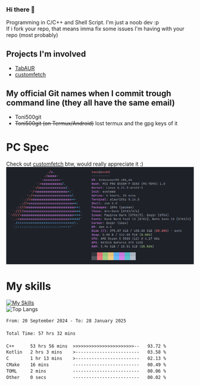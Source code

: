 ### Hi there 👋

Programming in C/C++ and Shell Script. I'm just a noob dev :p\
If i fork your repo, that means imma fix some issues I'm having with your repo (most probably)

## Projects I'm involved
 - [TabAUR](https://github.com/BurntRanch/TabAUR)
 - [customfetch](https://github.com/Toni500github/customfetch)

## My official Git names when I commit trough command line (they all have the same email)
* Toni500git
* ~~Toni500git (on Termux/Android)~~ lost termux and the gpg keys of it

# PC Spec
Check out [customfetch](https://github.com/Toni500github/customfetch) btw, would really appreciate it :)
![screenshot.png](https://github.com/Toni500github/customfetch/raw/main/screenshot.png)

# My skills
[![My Skills](https://skillicons.dev/icons?i=cpp,bash,arch,linux&theme=light)](https://skillicons.dev)\
![Top Langs](https://github-readme-stats.vercel.app/api/top-langs/?username=Toni500github&layout=compact)

<!--START_SECTION:waka-->

```txt
From: 20 September 2024 - To: 28 January 2025

Total Time: 57 hrs 32 mins

C++      53 hrs 56 mins  >>>>>>>>>>>>>>>>>>>>>>>--   93.72 %
Kotlin   2 hrs 3 mins    >------------------------   03.58 %
C        1 hr 13 mins    >------------------------   02.13 %
CMake    16 mins         -------------------------   00.49 %
TOML     2 mins          -------------------------   00.06 %
Other    0 secs          -------------------------   00.02 %
```

<!--END_SECTION:waka-->
